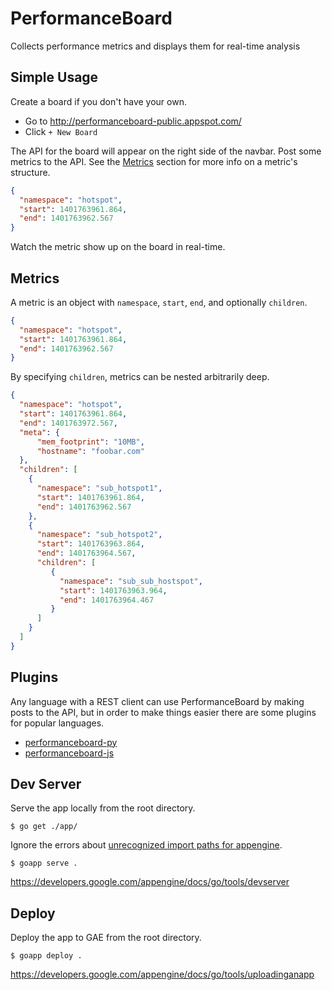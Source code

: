 PerformanceBoard
================

Collects performance metrics and displays them for real-time analysis

Simple Usage
------------

Create a board if you don't have your own.

* Go to http://performanceboard-public.appspot.com/
* Click `+ New Board`

The API for the board will appear on the right side of the navbar.  Post some metrics to the API.
See the [Metrics](#metrics) section for more info on a metric's structure.

```json
{
  "namespace": "hotspot",
  "start": 1401763961.864,
  "end": 1401763962.567
}
```

Watch the metric show up on the board in real-time.

Metrics<a name="metrics"></a>
-------

A metric is an object with `namespace`, `start`, `end`, and optionally `children`.

```json
{
  "namespace": "hotspot",
  "start": 1401763961.864,
  "end": 1401763962.567
}
```

By specifying `children`, metrics can be nested arbitrarily deep.

```json
{
  "namespace": "hotspot",
  "start": 1401763961.864,
  "end": 1401763972.567,
  "meta": {
      "mem_footprint": "10MB",
      "hostname": "foobar.com"
  },
  "children": [
    {
      "namespace": "sub_hotspot1",
      "start": 1401763961.864,
      "end": 1401763962.567
    },
    {
      "namespace": "sub_hotspot2",
      "start": 1401763963.864,
      "end": 1401763964.567,
      "children": [
         {
           "namespace": "sub_sub_hostspot",
           "start": 1401763963.964,
           "end": 1401763964.467
         }
      ]
    }
  ]
}
```

Plugins
-------

Any language with a REST client can use PerformanceBoard by making posts to the API, but in order
to make things easier there are some plugins for popular languages.

* [performanceboard-py](https://github.com/mgbelisle/performanceboard-py)
* [performanceboard-js](https://github.com/mgbelisle/performanceboard-js)

Dev Server
----------

Serve the app locally from the root directory.

```
$ go get ./app/
```

Ignore the errors about [unrecognized import paths for appengine](http://stackoverflow.com/questions/22674307/go-get-package-appengine-unrecognized-import-path-appengine).

```
$ goapp serve .
```

https://developers.google.com/appengine/docs/go/tools/devserver

Deploy
------

Deploy the app to GAE from the root directory.

```
$ goapp deploy .
```

https://developers.google.com/appengine/docs/go/tools/uploadinganapp
